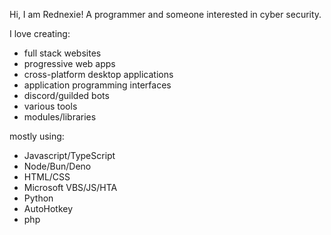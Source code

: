 Hi, I am Rednexie! A programmer and someone interested in cyber security. 


I love creating:

- full stack websites
- progressive web apps
- cross-platform desktop applications
- application programming interfaces
- discord/guilded bots
- various tools
- modules/libraries

mostly using:

- Javascript/TypeScript
- Node/Bun/Deno
- HTML/CSS
- Microsoft VBS/JS/HTA
- Python
- AutoHotkey
- php


